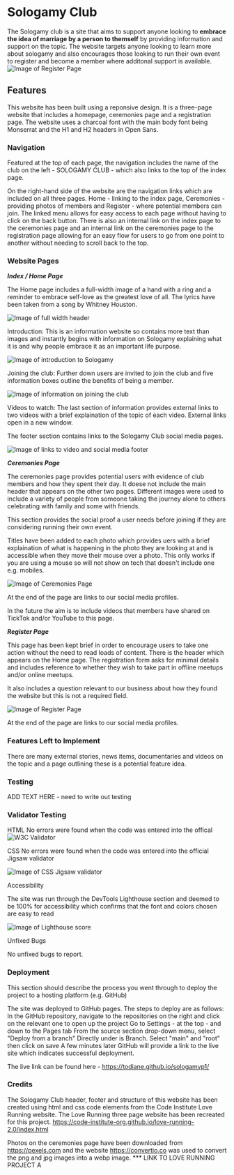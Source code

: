 
# Sologamy Club

The Sologamy club is a site that aims to support anyone looking to **embrace the idea of marriage by a person to themself** by providing information and support on the topic. The website targets anyone looking to learn more about sologamy and also encourages those looking to run their own event to register and become a member where additonal support is available.
![Image of Register Page](assets/images/readme-img.webp/)

## Features

This website has been built using a reponsive design. It is a three-page website that includes a homepage, ceremonies page and a registration page. The website uses a charcoal font with the main body font being Monserrat and the H1 and H2 headers in Open Sans.

### **Navigation**

Featured at the top of each page, the navigation includes the name of the club on the left - SOLOGAMY CLUB - which also links to the top of the index page.

On the right-hand side of the website are the navigation links which are included on all three pages. Home - linking to the index page, Ceremonies - providing photos of members and Register - where potential members can join. The linked menu allows for easy access to each page without having to click on the back button. There is also an internal link on the index page to the ceremonies page and an internal link on the ceremonies page to the registration page allowing for an easy flow for users to go from one point to another without needing to scroll back to the top.

### **Website Pages**

***Index / Home Page***

The Home page includes a full-width image of a hand with a ring and a reminder to embrace self-love as the greatest love of all. The lyrics have been taken from a song by Whitney Houston.

![Image of full width header](assets/images/rm-sologamy-header.webp)

Introduction: This is an information website so contains more text than images and instantly begins with information on Sologamy explaining what it is and why people embrace it as an important life purpose.

![Image of introduction to Sologamy](assets/images/intro-sologamy.webp)

Joining the club: Further down users are invited to join the club and five information boxes outline the benefits of being a member.

![Image of information on joining the club](assets/images/jointribe.webp)

Videos to watch: The last section of information provides external links to two videos with a brief explaination of the topic of each video. External links open in a new window.

The footer section contains links to the Sologamy Club social media pages.

![Image of links to video and social media footer](assets/images/videos-footer.webp)


***Ceremonies Page***

The ceremonies page provides potential users with evidence of club members and how they spent their day. It doese not include the main header that appears on the other two pages. Different images were used to include a variety of people from someone taking the journey alone to others celebrating with family and some with friends.

This section provides the social proof a user needs before joining if they are considering running their own event.

Titles have been added to each photo which provides uers with a brief explaination of what is happening in the photo they are looking at and is accessible when they move their mouse over a photo. This only works if you are using a mouse so will not show on tech that doesn't include one e.g. mobiles.

![Image of Ceremonies Page](assets/images/rm-ceremonies.webp)

At the end of the page are links to our social media profiles.

In the future the aim is to include videos that members have shared on TickTok and/or YouTube to this page.

***Register Page***

This page has been kept brief in order to encourage users to take one action without the need to read loads of content. There is the header which appears on the Home page. The registration form asks for minimal details and includes reference to whether they wish to take part in offline meetups and/or online meetups. 

It also includes a question relevant to our business about how they found the website but this is not a required field.

![Image of Register Page](assets/images/rm-register.webp/)

At the end of the page are links to our social media profiles.

### **Features Left to Implement**

There are many external stories, news items, documentaries and videos on the topic and a page outlining these is a potential feature idea.

### **Testing**


ADD TEXT HERE - need to write out testing

### **Validator Testing**

HTML
No errors were found when the code was entered into the offical ![W3C Validator](https://validator.w3.org/nu/?doc=https%3A%2F%2Ftodiane.github.io%2Fsologamyp1%2F)

CSS
No errors were found when the code was entered into the official Jigsaw validator

![Image of CSS Jigsaw validator](assets/images/rm-w3c-css.webp/)

Accessibility

The site was run through the DevTools Lighthouse section and deemed to be 100% for accessibility which confirms that the font and colors chosen are easy to read

![Image of Lighthouse score](assets/images/rm-lighthouse-score.webp/)


Unfixed Bugs

No unfixed bugs to report.

### **Deployment**

This section should describe the process you went through to deploy the project to a hosting platform (e.g. GitHub)

The site was deployed to GitHub pages. The steps to deploy are as follows:
In the GitHub repository, navigate to the repositories on the right and click on the relevant one to open up the project
Go to Settings - at the top - and down to the Pages tab
From the source section drop-down menu, select "Deploy from a branch"
Directly under is Branch. Select "main" and "root" then click on save
A few minutes later GitHub will provide a link to the live site which indicates successful deployment.

The live link can be found here - <https://todiane.github.io/sologamyp1/>

### **Credits**

The Sologamy Club header, footer and structure of this website has been created using html and css code elements from the  Code Institute Love Running website. The Love Running three page website has been recreated for this project. <https://code-institute-org.github.io/love-running-2.0/index.html>

Photos on the ceremonies page have been downloaded from <https://pexels.com> and the website <https://convertio.co>  was used to convert the png and jpg images into a webp image.
*** LINK TO LOVE RUNNING PROJECT A